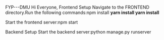 FYP---DMU
Hi Everyone,
Frontend Setup
Navigate to the FRONTEND directory.Run the following commands:npm install
**yarn install
yarn install**

Start the frontend server:npm start

Backend Setup
Start the backend server:python manage.py runserver
